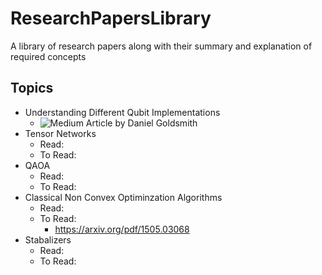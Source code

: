 # ResearchPapersLibrary
A library of research papers along with their summary and explanation of required concepts

## Topics
- Understanding Different Qubit Implementations
  - ![Medium Article by Daniel Goldsmith](https://medium.com/@DigiCatapult/which-technology-will-win-the-quantum-race-154e38c0b227)
- Tensor Networks
  - Read:
  - To Read:
- QAOA
  - Read:
  - To Read:
- Classical Non Convex Optiminzation Algorithms
  - Read:
  - To Read:
    - https://arxiv.org/pdf/1505.03068
- Stabalizers
  - Read:
  - To Read:
